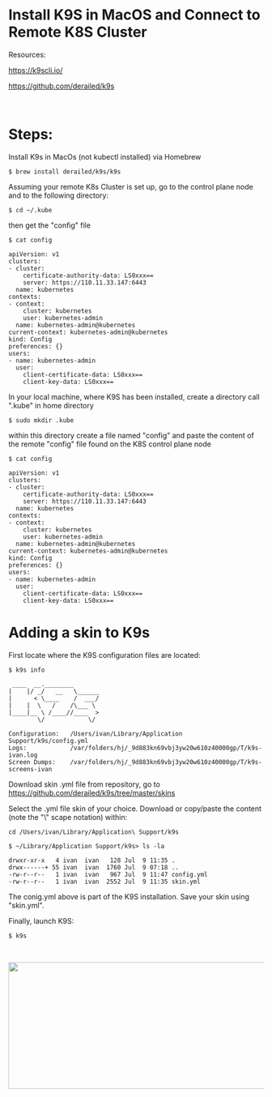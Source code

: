 # Install K9S in MacOS and Connect to Remote K8S Cluster


Resources:

https://k9scli.io/

https://github.com/derailed/k9s

&nbsp;
# Steps:

Install K9s in MacOs (not kubectl installed) via Homebrew
```
$ brew install derailed/k9s/k9s
```

Assuming your remote K8s Cluster is set up, go to the control plane node and to the following directory:
```
$ cd ~/.kube
```
then get the "config" file
```
$ cat config
```
```
apiVersion: v1
clusters:
- cluster:
    certificate-authority-data: LS0xxx==
    server: https://110.11.33.147:6443
  name: kubernetes
contexts:
- context:
    cluster: kubernetes
    user: kubernetes-admin
  name: kubernetes-admin@kubernetes
current-context: kubernetes-admin@kubernetes
kind: Config
preferences: {}
users:
- name: kubernetes-admin
  user:
    client-certificate-data: LS0xxx==
    client-key-data: LS0xxx==
```

In your local machine, where K9S has been installed, create a directory call ".kube" in home directory

```
$ sudo mkdir .kube
```

within this directory create a file named "config" and paste the content of the remote "config" file found on the K8S control plane node 
```
$ cat config
```
```
apiVersion: v1
clusters:
- cluster:
    certificate-authority-data: LS0xxx==
    server: https://110.11.33.147:6443
  name: kubernetes
contexts:
- context:
    cluster: kubernetes
    user: kubernetes-admin
  name: kubernetes-admin@kubernetes
current-context: kubernetes-admin@kubernetes
kind: Config
preferences: {}
users:
- name: kubernetes-admin
  user:
    client-certificate-data: LS0xxx==
    client-key-data: LS0xxx==
```

# Adding a skin to K9s

First locate where the K9S configuration files are located:
```
$ k9s info                                 
```
```
 ____  __.________
|    |/ _/   __   \______
|      < \____    /  ___/
|    |  \   /    /\___ \
|____|__ \ /____//____  >
        \/            \/

Configuration:   /Users/ivan/Library/Application Support/k9s/config.yml
Logs:            /var/folders/hj/_9d883kn69vbj3yw20w610z40000gp/T/k9s-ivan.log
Screen Dumps:    /var/folders/hj/_9d883kn69vbj3yw20w610z40000gp/T/k9s-screens-ivan
```

Download skin .yml file from repository, go to https://github.com/derailed/k9s/tree/master/skins

Select the .yml file skin of your choice. Download or copy/paste the content (note the "\\" scape notation) within:

```
cd /Users/ivan/Library/Application\ Support/k9s
```
```
$ ~/Library/Application Support/k9s> ls -la

drwxr-xr-x   4 ivan  ivan   128 Jul  9 11:35 .
drwx------+ 55 ivan  ivan  1760 Jul  9 07:18 ..
-rw-r--r--   1 ivan  ivan   967 Jul  9 11:47 config.yml
-rw-r--r--   1 ivan  ivan  2552 Jul  9 11:35 skin.yml
```
The conig.yml above is part of the K9S installation. Save your skin using "skin.yml".
&nbsp;

Finally, launch K9S:
```
$ k9s
```
&nbsp;
<p align="center">
<img width="800" height="250" src="https://user-images.githubusercontent.com/67383481/178104204-a5939cf1-1913-4097-b264-96434e2b374c.png">
</p>
&nbsp;

